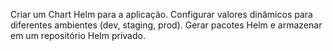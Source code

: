 Criar um Chart Helm para a aplicação.
Configurar valores dinâmicos para diferentes ambientes (dev, staging, prod).
Gerar pacotes Helm e armazenar em um repositório Helm privado.
